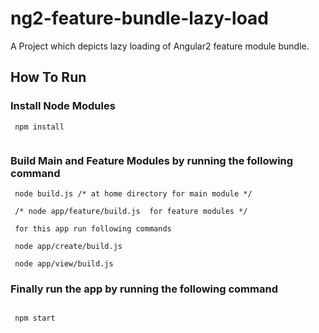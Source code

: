 # ng2-feature-bundle-lazy-load
A Project which depicts lazy loading of Angular2 feature module bundle.

## How To Run

### Install Node Modules

```  
 npm install
 
```

### Build Main and Feature Modules by running the following command

```
 node build.js /* at home directory for main module */
 
 /* node app/feature/build.js  for feature modules */

 for this app run following commands
 
 node app/create/build.js
 
 node app/view/build.js

```

### Finally run the app by running the following command

```

 npm start

```
